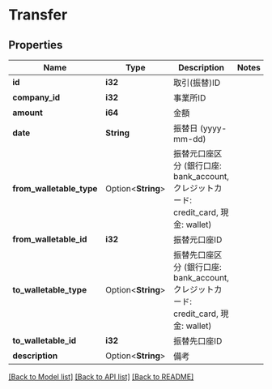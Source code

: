 # Transfer

## Properties

Name | Type | Description | Notes
------------ | ------------- | ------------- | -------------
**id** | **i32** | 取引(振替)ID | 
**company_id** | **i32** | 事業所ID | 
**amount** | **i64** | 金額 | 
**date** | **String** | 振替日 (yyyy-mm-dd) | 
**from_walletable_type** | Option<**String**> | 振替元口座区分 (銀行口座: bank_account, クレジットカード: credit_card, 現金: wallet) | 
**from_walletable_id** | **i32** | 振替元口座ID | 
**to_walletable_type** | Option<**String**> | 振替先口座区分 (銀行口座: bank_account, クレジットカード: credit_card, 現金: wallet) | 
**to_walletable_id** | **i32** | 振替先口座ID | 
**description** | Option<**String**> | 備考 | 

[[Back to Model list]](../README.md#documentation-for-models) [[Back to API list]](../README.md#documentation-for-api-endpoints) [[Back to README]](../README.md)


